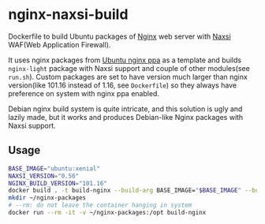# nginx-naxsi-build

Dockerfile to build Ubuntu packages of [Nginx](https://nginx.org/) web server with [Naxsi](https://github.com/nbs-system/naxsi) WAF(Web Application Firewall).

It uses nginx packages from [Ubuntu nginx ppa](https://launchpad.net/~nginx/+archive/ubuntu/stable) as a template and builds `nginx-light` package with Naxsi support and couple of other modules(see `run.sh`). Custom packages are set to have version much larger than nginx version(like 101.16 instead of 1.16, see `Dockerfile`) so they always have preference on system with nginx ppa enabled.

Debian nginx build system is quite intricate, and this solution is ugly and lazily made, but it works and produces Debian-like Nginx packages with Naxsi support.

## Usage

```bash
BASE_IMAGE="ubuntu:xenial"
NAXSI_VERSION="0.56"
NGINX_BUILD_VERSION="101.16"
docker build . -t build-nginx --build-arg BASE_IMAGE="$BASE_IMAGE" --build-arg NAXSI_VERSION="$NAXSI_VERSION" --build-arg NGINX_BUILD_VERSION="$NGINX_BUILD_VERSION"
mkdir ~/nginx-packages
# --rm: do not leave the container hanging in system
docker run --rm -it -v ~/nginx-packages:/opt build-nginx
```
